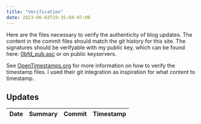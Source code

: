 ```yaml
---
title: "Verification"
date: 2023-06-03T19:35:04-07:00
---
```


Here are the files necessary to verify the authenticity of blog updates. The
content in the commit files should match the git history for this site. The
signatures should be verifyable with my public key, which can be found here:
[0bfd_pub.asc](/0bfd_pub.asc) or on public keyservers.

See [OpenTimestamps.org](https://opentimestamps.org/) for more information on
how to verify the timestamp files. I used their git integration as inspiration
for what content to timestamp.

## Updates

| Date | Summary | Commit | Timestamp |
|------|---------|--------|-----------|
